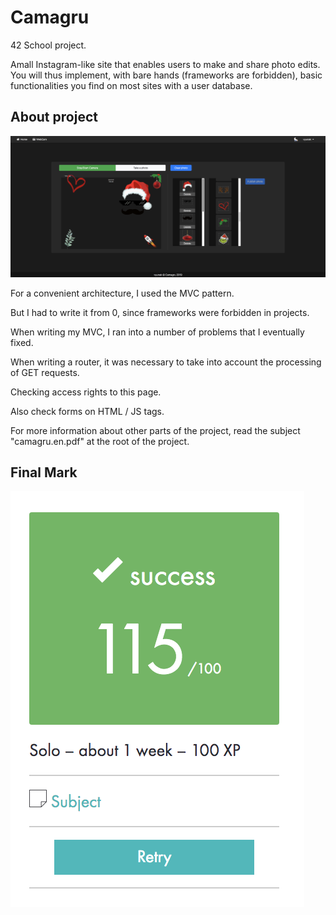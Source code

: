 # Camagru #

42 School project.

Amall Instagram-like site that enables users to make and share photo edits.
You will thus implement, with bare hands (frameworks are forbidden), basic functionalities you find on most sites with a user database.

## About project ##

![visual image](https://raw.githubusercontent.com/vyunak/Camagru/master/Screenshot.png)

For a convenient architecture, I used the MVC pattern.

But I had to write it from 0, since frameworks were forbidden in projects.

When writing my MVC, I ran into a number of problems that I eventually fixed.

When writing a router, it was necessary to take into account the processing of GET requests.

Checking access rights to this page.

Also check forms on HTML / JS tags.

For more information about other parts of the project, read the subject "camagru.en.pdf" at the root of the project.

## Final Mark ##

![115/100](https://raw.githubusercontent.com/vyunak/Camagru/master/mark.png)